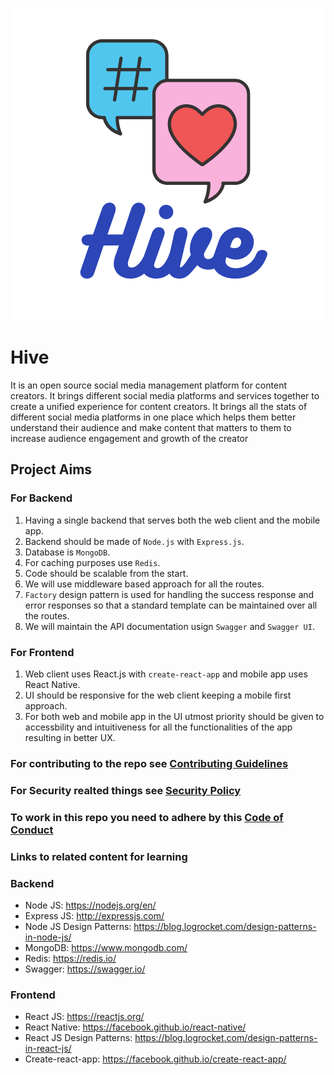 <p align="center">
<img src="/Assets/Logo.png" alt="Hive">
</p>

# Hive

It is an open source social media management platform for content creators. It brings different social media platforms and services together to create a unified experience for content creators. It brings all the stats of different social media platforms in one place which helps them better understand their audience and make content that matters to them to increase audience engagement and growth of the creator

## Project Aims

### For Backend

1. Having a single backend that serves both the web client and the mobile app.
2. Backend should be made of `Node.js` with `Express.js`.
3. Database is `MongoDB`.
4. For caching purposes use `Redis`.
5. Code should be scalable from the start.
6. We will use middleware based approach for all the routes.
7. `Factory` design pattern is used for handling the success response and error responses so that a standard template can be maintained over all the routes.
8. We will maintain the API documentation usign `Swagger` and `Swagger UI`.

### For Frontend

1. Web client uses React.js with `create-react-app` and mobile app uses React Native.
2. UI should be responsive for the web client keeping a mobile first approach.
3. For both web and mobile app in the UI utmost priority should be given to accessbility and intuitiveness for all the functionalities of the app resulting in better UX.

### For contributing to the repo see [Contributing Guidelines](./CONTRIBUTING.md)

### For Security realted things see [Security Policy](./SECURITY.md)

### To work in this repo you need to adhere by this [Code of Conduct](./CODE_OF_CONDUCT.md)

### Links to related content for learning

### Backend

- Node JS: <https://nodejs.org/en/>
- Express JS: <http://expressjs.com/>
- Node JS Design Patterns: <https://blog.logrocket.com/design-patterns-in-node-js/>
- MongoDB: <https://www.mongodb.com/>
- Redis: <https://redis.io/>
- Swagger: <https://swagger.io/>

### Frontend

- React JS: <https://reactjs.org/>
- React Native: <https://facebook.github.io/react-native/>
- React JS Design Patterns: <https://blog.logrocket.com/design-patterns-in-react-js/>
- Create-react-app: <https://facebook.github.io/create-react-app/>
